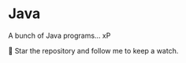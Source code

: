 # Java
A bunch of Java programs... xP

:trident: Star the repository and follow me to keep a watch.
